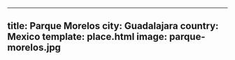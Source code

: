 ---
title: Parque Morelos
city: Guadalajara
country: Mexico
template: place.html
image: parque-morelos.jpg
----
